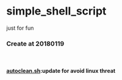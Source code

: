 # simple_shell_script
just for fun

<h3>Create at 20180119</h3><br>
<h4><a href='www.google.com'>autoclean.sh</a>:update for avoid linux threat</h4>
